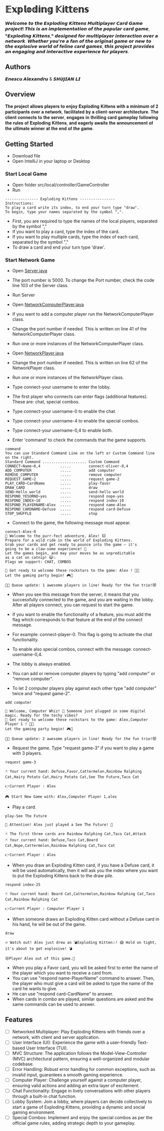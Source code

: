 # 𝔼𝕩𝕡𝕝𝕠𝕕𝕚𝕟𝕘 𝕂𝕚𝕥𝕥𝕖𝕟𝕤
𝙒𝙚𝙡𝙘𝙤𝙢𝙚 𝙩𝙤 𝙩𝙝𝙚 𝙀𝙭𝙥𝙡𝙤𝙙𝙞𝙣𝙜 𝙆𝙞𝙩𝙩𝙚𝙣𝙨 𝙈𝙪𝙡𝙩𝙞𝙥𝙡𝙖𝙮𝙚𝙧 𝘾𝙖𝙧𝙙 𝙂𝙖𝙢𝙚 𝙥𝙧𝙤𝙟𝙚𝙘𝙩❗ 𝙏𝙝𝙞𝙨 𝙞𝙨 𝙖𝙣 𝙞𝙢𝙥𝙡𝙚𝙢𝙚𝙣𝙩𝙖𝙩𝙞𝙤𝙣 𝙤𝙛 𝙩𝙝𝙚 𝙥𝙤𝙥𝙪𝙡𝙖𝙧 𝙘𝙖𝙧𝙙 𝙜𝙖𝙢𝙚, ❞𝙀𝙭𝙥𝙡𝙤𝙙𝙞𝙣𝙜 𝙆𝙞𝙩𝙩𝙚𝙣𝙨,❞ 𝙙𝙚𝙨𝙞𝙜𝙣𝙚𝙙 𝙛𝙤𝙧 𝙢𝙪𝙡𝙩𝙞𝙥𝙡𝙖𝙮𝙚𝙧 𝙞𝙣𝙩𝙚𝙧𝙖𝙘𝙩𝙞𝙤𝙣 𝙤𝙫𝙚𝙧 𝙖 𝙣𝙚𝙩𝙬𝙤𝙧𝙠. 𝙒𝙝𝙚𝙩𝙝𝙚𝙧 𝙮𝙤𝙪❜𝙧𝙚 𝙖 𝙛𝙖𝙣 𝙤𝙛 𝙩𝙝𝙚 𝙤𝙧𝙞𝙜𝙞𝙣𝙖𝙡 𝙜𝙖𝙢𝙚 𝙤𝙧 𝙣𝙚𝙬 𝙩𝙤 𝙩𝙝𝙚 𝙚𝙭𝙥𝙡𝙤𝙨𝙞𝙫𝙚 𝙬𝙤𝙧𝙡𝙙 𝙤𝙛 𝙛𝙚𝙡𝙞𝙣𝙚 𝙘𝙖𝙧𝙙 𝙜𝙖𝙢𝙚𝙨, 𝙩𝙝𝙞𝙨 𝙥𝙧𝙤𝙟𝙚𝙘𝙩 𝙥𝙧𝙤𝙫𝙞𝙙𝙚𝙨 𝙖𝙣 𝙚𝙣𝙜𝙖𝙜𝙞𝙣𝙜 𝙖𝙣𝙙 𝙞𝙣𝙩𝙚𝙧𝙖𝙘𝙩𝙞𝙫𝙚 𝙚𝙭𝙥𝙚𝙧𝙞𝙚𝙣𝙘𝙚 𝙛𝙤𝙧 𝙥𝙡𝙖𝙮𝙚𝙧𝙨.
## Authors
𝙀𝙣𝙚𝙨𝙘𝙪 𝘼𝙡𝙚𝙭𝙖𝙣𝙙𝙧𝙪 & 𝙎𝙃𝙐𝙅𝙄𝘼𝙉 𝙇𝙄

## Overview
𝐓𝐡𝐞 𝐩𝐫𝐨𝐣𝐞𝐜𝐭 𝐚𝐥𝐥𝐨𝐰𝐬 𝐩𝐥𝐚𝐲𝐞𝐫𝐬 𝐭𝐨 𝐞𝐧𝐣𝐨𝐲 𝐄𝐱𝐩𝐥𝐨𝐝𝐢𝐧𝐠 𝐊𝐢𝐭𝐭𝐞𝐧𝐬 𝐰𝐢𝐭𝐡 𝐚 𝐦𝐢𝐧𝐢𝐦𝐮𝐦 𝐨𝐟 𝟐 𝐩𝐚𝐫𝐭𝐢𝐜𝐢𝐩𝐚𝐧𝐭𝐬 𝐨𝐯𝐞𝐫 𝐚 𝐧𝐞𝐭𝐰𝐨𝐫𝐤, 𝐟𝐚𝐜𝐢𝐥𝐢𝐭𝐚𝐭𝐞𝐝 𝐛𝐲 𝐚 𝐜𝐥𝐢𝐞𝐧𝐭-𝐬𝐞𝐫𝐯𝐞𝐫 𝐚𝐫𝐜𝐡𝐢𝐭𝐞𝐜𝐭𝐮𝐫𝐞. 𝐓𝐡𝐞 𝐜𝐥𝐢𝐞𝐧𝐭 𝐜𝐨𝐧𝐧𝐞𝐜𝐭𝐬 𝐭𝐨 𝐭𝐡𝐞 𝐬𝐞𝐫𝐯𝐞𝐫, 𝐞𝐧𝐠𝐚𝐠𝐞𝐬 𝐢𝐧 𝐭𝐡𝐫𝐢𝐥𝐥𝐢𝐧𝐠 𝐜𝐚𝐫𝐝 𝐠𝐚𝐦𝐞𝐩𝐥𝐚𝐲 𝐟𝐨𝐥𝐥𝐨𝐰𝐢𝐧𝐠 𝐭𝐡𝐞 𝐫𝐮𝐥𝐞𝐬 𝐨𝐟 𝐄𝐱𝐩𝐥𝐨𝐝𝐢𝐧𝐠 𝐊𝐢𝐭𝐭𝐞𝐧𝐬, 𝐚𝐧𝐝 𝐞𝐚𝐠𝐞𝐫𝐥𝐲 𝐚𝐰𝐚𝐢𝐭𝐬 𝐭𝐡𝐞 𝐚𝐧𝐧𝐨𝐮𝐧𝐜𝐞𝐦𝐞𝐧𝐭 𝐨𝐟 𝐭𝐡𝐞 𝐮𝐥𝐭𝐢𝐦𝐚𝐭𝐞 𝐰𝐢𝐧𝐧𝐞𝐫 𝐚𝐭 𝐭𝐡𝐞 𝐞𝐧𝐝 𝐨𝐟 𝐭𝐡𝐞 𝐠𝐚𝐦𝐞.

## Getting Started
- Download file
- Open IntelliJ in your laptop or Desktop
### Start Local Game
- Open folder src/local/controller/GameController
- Run
```
--------------- Exploding Kittens ----------------
Instructions:
To play a card write its index, to end your turn type "draw".
To begin, type your names separated by the symbol ",".

```

- First, you are required to type the names of the local players, separated by the symbol ","
- If you want to play a card, type the index of the card.
- If you want to play multiple cards, type the index of each card, separated by the symbol ","
- To draw a card and end your turn type 'draw'.

### Start Network Game
- Open [Server.java](network%2Fcontroller%2FServer.java)
- The port number is 5000. To change the Port number, check the code line 103 of the Server class.
- Run Server

- Open [NetworkComputerPlayer.java](network%2Fmodel%2FNetworkPlayer.java)
- If you want to add a computer player run the NetworkComputerPlayer class.
- Change the port number if needed. This is written on line 41 of the NetworkComputerPlayer class.
- Run one or more instances of the NetworkComputerPlayer class.

- Open [NetworkPlayer.java](network%2Fmodel%2FNetworkPlayer.java)
- Change the port number if needed. This is written on line 62 of the NetworkPlayer class.
- Run one or more instances of the NetworkPlayer class.
- Type connect-your username to enter the lobby.
- The first player who connects can enter flags (additional features). These are: chat, special combos.
- Type connect-your username-0 to enable the chat.
- Type connect-your username-4 to enable the special combos.
- Type connect-your username-0,4 to enable both.
- Enter 'command' to check the commands that the game supports.

```
command
You can use Standard Command Line on the left or Custom Command line on the right.
Standard Command .................... Custom Command
CONNECT~Name~0,4         .....        connect-oliver-0,4
ADD_COMPUTER             .....        add computer
REMOVE_COMPUTER          .....        remove computer
REQUEST_GAME~2           .....        request game-2
PLAY_CARD~CardName       .....        play-favor
DRAW_CARD                .....        draw
SEND~Hello world         .....        send-hello world
RESPOND_YESORNO~yes      .....        respond nope-yes
RESPOND_INDEX~10         .....        respond index-10
RESPOND_PLAYERNAME~Alex  .....        respond name-Alex
RESPOND_CARDNAME~Defuse  .....        respond card-Defuse
STOP_SHUFFLE             .....        stop
```
- Connect to the game, the following message must appear.
```
connect-Alex-0
🎉 Welcome to the purr-fect adventure, Alex! 🐱
Prepare for a wild ride in the world of Exploding Kittens.
Grab your cards and get ready to pounce into the game – it's
going to be a claw-some experience! 🚀
Let the games begin, and may your moves be as unpredictable
as a cat on catnip! 😺💥
Flags we support: CHAT, COMBOS

🎉 Get ready to welcome these rockstars to the game: Alex ! 🚀👾
Let the gaming party begin! 🎮💫

👫👬 Queue update: 1 awesome players in line! Ready for the fun trio!😻

```
- When you see this message from the server, it means that you successfully connected to the game, and you are waiting in the lobby. After all players connect, you can request to start the game.

- If you want to enable the functionality of a feature, you must add the flag which corresponds to that feature at the end of the connect message.
- For example: connect-player-0. This flag is going to activate the chat functionality.
- To enable also special combos, connect with the message: connect-username-0,4.
- The lobby is always enabled.

- You can add or remove computer players by typing "add computer" or "remove computer".
- To let 2 computer players play against each other type "add computer" twice and "request game-2".

```
add computer

🤖 Welcome, Computer Whiz! 💾 Someone just plugged in some digital magic. Ready for the techy vibes?
🎉 Get ready to welcome these rockstars to the game: Alex,Computer Player 1 ! 🚀👾
Let the gaming party begin! 🎮💫

👫👬 Queue update: 2 awesome players in line! Ready for the fun trio!😻

```
- Request the game. Type "request game-3" if you want to play a game with 3 players.

```
request game-3

🃏 Your current hand: Defuse,Favor,Cattermelon,Rainbow Ralphing Cat,Hairy Potato Cat,Hairy Potato Cat,See The Future,Taco Cat

👉Current Player : Alex

🎮 Start New Game with: Alex,Computer Player 1,alex

```
- Play a card.
```
play-See The Future

📢 Attention! Alex just played a See The Future! 🎲

🃏 The first three cards are Rainbow Ralphing Cat,Taco Cat,Attack
🃏 Your current hand: Defuse,Taco Cat,Beard Cat,Nope,Cattermelon,Rainbow Ralphing Cat,Taco Cat

👉Current Player : Alex

```

- When you draw an Exploding Kitten card, if you have a Defuse card, it will be used automatically, then it will ask you the index where you want to put the Exploding Kittens back to the draw pile.
```
respond index-25

🃏 Your current hand: Beard Cat,Cattermelon,Rainbow Ralphing Cat,Taco Cat,Rainbow Ralphing Cat

👉Current Player : Computer Player 1
```
- When someone draws an Exploding Kitten card without a Defuse card in his hand, he will be out of the game. 
```
draw

🔥 Watch out! Alex just drew an 💣Exploding Kitten💥! 😱 Hold on tight, it's about to get explosive! 💣

😢Player Alex out of this game.👋
```

- When you play a Favor card, you will be asked first to enter the name of the player which you want to receive a card from. 
- You can use "respond name-PlayerName" command to answer. Then, the player who must give a card will be asked to type the name of the card he wants to give.
- He can use "respond card-CardName" to answer.
- When cards in combo are played, similar questions are asked and the same commands can be used to answer.

## Features
- [ ] Networked Multiplayer: Play Exploding Kittens with friends over a network, with client and server application.
- [ ] User Interface (UI): Experience the game with a user-friendly Text-based User Interface (TUI).
- [ ] MVC Structure: The application follows the Model-View-Controller (MVC) architectural pattern, ensuring a well-organized and modular codebase.
- [ ] Error Handling: Robust error handling for common exceptions, such as invalid input, guarantees a smooth gaming experience.
- [ ] Computer Player: Challenge yourself against a computer player, ensuring valid actions and adding an extra layer of excitement.
- [ ] Chat Functionality: Engage in lively conversations with other players through a built-in chat function.
- [ ] Lobby System: Join a lobby, where players can decide collectively to start a game of Exploding Kittens, providing a dynamic and social gaming environment.
- [ ] Special Combos: Implement and enjoy the special combos as per the official game rules, adding strategic depth to your gameplay.

